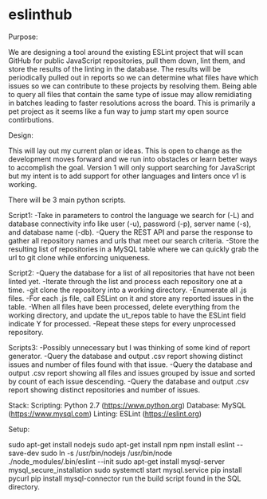 # eslinthub

Purpose:

We are designing a tool around the existing ESLint project that will scan GitHub for public JavaScript repositories, pull them down, lint them, and store the results of the linting in the database. The results will be periodically pulled out in reports so we can determine what files have which issues so we can contribute to these projects by resolving them. Being able to query all files that contain the same type of issue may allow remidiating in batches leading to faster resolutions across the board. This is primarily a pet project as it seems like a fun way to jump start my open source contirbutions.

Design:

This will lay out my current plan or ideas. This is open to change as the development moves forward and we run into obstacles or learn better ways to accomplish the goal. Version 1 will only support searching for JavaScript but my intent is to add support for other languages and linters once v1 is working.

There will be 3 main python scripts.

Script1:
-Take in parameters to control the language we search for (-L) and database connectivity info like user (-u), password (-p), server name (-s), and database name (-db).
-Query the REST API and parse the response to gather all repository names and urls that meet our search criteria.
-Store the resulting list of repositories in a MySQL table where we can quickly grab the url to git clone while enforcing uniqueness.

Script2:
-Query the database for a list of all repositories that have not been linted yet. 
-Iterate through the list and process each repository one at a time.
-git clone the repository into a working directory.
-Enumerate all .js files.
-For each .js file, call ESLint on it and store any reported issues in the table.
-When all files have been processed, delete everything from the working directory, and update the ut_repos table to have the ESLint field indicate Y for processed.
-Repeat these steps for every unprocessed repository.

Scripts3:
-Possibly unnecessary but I was thinking of some kind of report generator.
-Query the database and output .csv report showing distinct issues and number of files found with that issue.
-Query the database and output .csv report showing all files and issues grouped by issue and sorted by count of each issue descending.
-Query the database and output .csv report showing distinct repositories and number of issues.




Stack:
Scripting: Python 2.7 (https://www.python.org)
Database: MySQL (https://www.mysql.com)
Linting: ESLint (https://eslint.org)

Setup:

sudo apt-get install nodejs
sudo apt-get install npm
npm install eslint --save-dev
sudo ln -s /usr/bin/nodejs /usr/bin/node
./node_modules/.bin/eslint --init
sudo apt-get install mysql-server
mysql_secure_installation
sudo systemctl start mysql.service
pip install pycurl
pip install mysql-connector
run the build script found in the SQL directory.
